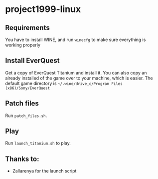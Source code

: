 # project1999-linux

## Requirements
You have to install WINE, and run `winecfg` to make sure everything is working properly

## Install EverQuest
Get a copy of EverQuest Titanium and install it. You can also copy an already installed of the game over to your machine, which is easier.
The default game directory is `~/.wine/drive_c/Program Files (x86)/Sony/EverQuest`

## Patch files
Run `patch_files.sh`.

## Play
Run `launch_titanium.sh` to play.

## Thanks to:
- Zallarenya for the launch script
